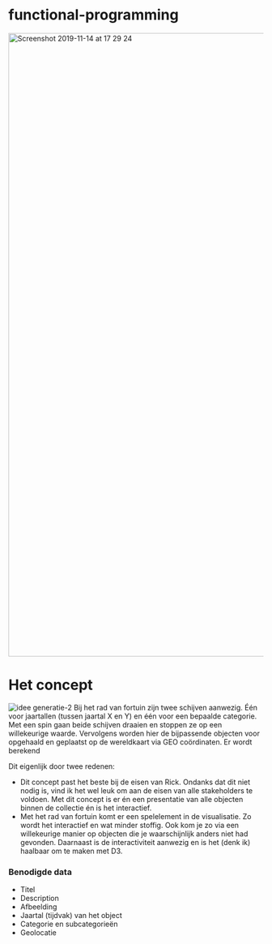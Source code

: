 # functional-programming
<img width="1230" alt="Screenshot 2019-11-14 at 17 29 24" src="https://user-images.githubusercontent.com/43337909/68876249-74427f00-0704-11ea-9779-58dc4ec107e0.png">

# Het concept
![idee generatie-2](https://user-images.githubusercontent.com/43337909/68127703-b276bc00-ff16-11e9-8d27-709fa0efcf81.jpg)
Bij het rad van fortuin zijn twee schijven aanwezig. Één voor jaartallen (tussen jaartal X en Y) en één voor een bepaalde categorie. Met een spin gaan beide schijven draaien en stoppen ze op een willekeurige waarde. Vervolgens worden hier de bijpassende objecten voor opgehaald en geplaatst op de wereldkaart via GEO coördinaten. Er wordt berekend 

Dit eigenlijk door twee redenen:
- Dit concept past het beste bij de eisen van Rick. Ondanks dat dit niet nodig is, vind ik het wel leuk om aan de eisen van alle stakeholders te voldoen. Met dit concept is er én een presentatie van alle objecten binnen de collectie én is het interactief.
- Met het rad van fortuin komt er een spelelement in de visualisatie. Zo wordt het interactief en wat minder stoffig. Ook kom je zo via een willekeurige manier op objecten die je waarschijnlijk anders niet had gevonden. Daarnaast is de interactiviteit aanwezig en is het (denk ik) haalbaar om te maken met D3.

### Benodigde data
- Titel
- Description
- Afbeelding
- Jaartal (tijdvak) van het object
- Categorie en subcategorieën 
- Geolocatie
